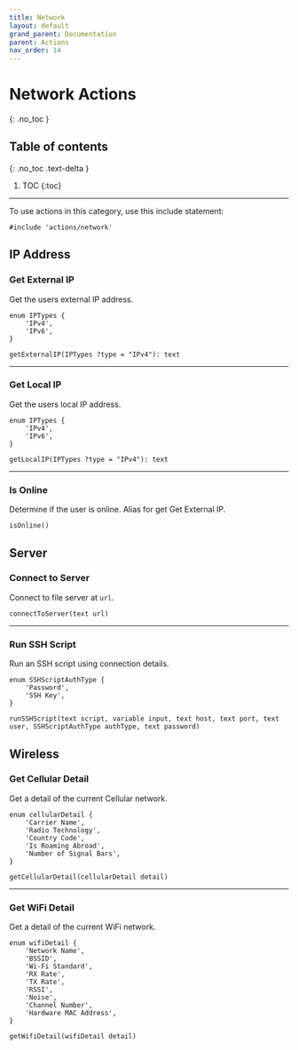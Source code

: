 ```yaml
---
title: Network
layout: default
grand_parent: Documentation
parent: Actions
nav_order: 14
---
```


# Network Actions
{: .no_toc }

## Table of contents
{: .no_toc .text-delta }

1. TOC
{:toc}

---

To use actions in this category, use this include statement:

```
#include 'actions/network'
```


## IP Address

### Get External IP

Get the users external IP address.

```
enum IPTypes {
    'IPv4',
    'IPv6',
}

getExternalIP(IPTypes ?type = "IPv4"): text
```

---

### Get Local IP

Get the users local IP address.

```
enum IPTypes {
    'IPv4',
    'IPv6',
}

getLocalIP(IPTypes ?type = "IPv4"): text
```

---

### Is Online

Determine if the user is online. Alias for get Get External IP.

```
isOnline()
```

## Server

### Connect to Server

Connect to file server at `url`.

```
connectToServer(text url)
```

---

### Run SSH Script

Run an SSH script using connection details.

```
enum SSHScriptAuthType {
    'Password',
    'SSH Key',
}

runSSHScript(text script, variable input, text host, text port, text user, SSHScriptAuthType authType, text password)
```

## Wireless

### Get Cellular Detail

Get a detail of the current Cellular network.

```
enum cellularDetail {
    'Carrier Name',
    'Radio Technology',
    'Country Code',
    'Is Roaming Abroad',
    'Number of Signal Bars',
}

getCellularDetail(cellularDetail detail)
```

---

### Get WiFi Detail

Get a detail of the current WiFi network.

```
enum wifiDetail {
    'Network Name',
    'BSSID',
    'Wi-Fi Standard',
    'RX Rate',
    'TX Rate',
    'RSSI',
    'Noise',
    'Channel Number',
    'Hardware MAC Address',
}

getWifiDetail(wifiDetail detail)
```
